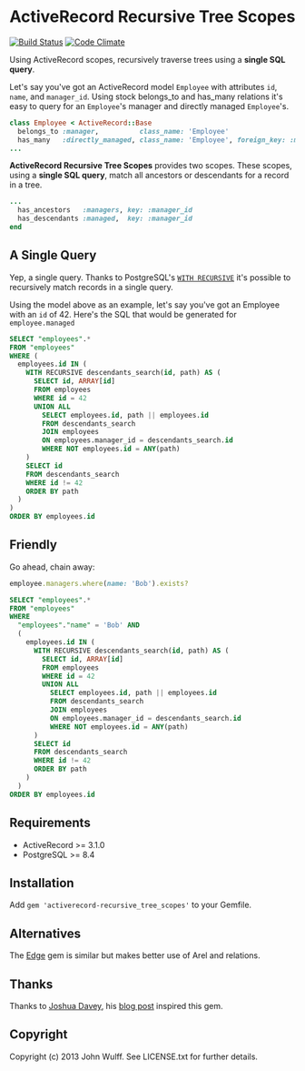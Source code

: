 # ActiveRecord Recursive Tree Scopes

[![Build Status](https://travis-ci.org/jwulff/activerecord-recursive_tree_scopes.png?branch=master)](https://travis-ci.org/jwulff/activerecord-recursive_tree_scopes)
[![Code Climate](https://codeclimate.com/github/jwulff/activerecord-recursive_tree_scopes.png)](https://codeclimate.com/github/jwulff/activerecord-recursive_tree_scopes)

Using ActiveRecord scopes, recursively traverse trees using a **single SQL 
query**.

Let's say you've got an ActiveRecord model `Employee` with attributes `id`, 
`name`, and `manager_id`. Using stock belongs_to and has_many relations it's 
easy to query for an `Employee`'s manager and directly managed `Employee`'s.

```ruby
class Employee < ActiveRecord::Base
  belongs_to :manager,          class_name: 'Employee'
  has_many   :directly_managed, class_name: 'Employee', foreign_key: :manager_id
...
```

**ActiveRecord Recursive Tree Scopes** provides two scopes. These scopes, 
using a **single SQL query**, match all ancestors or descendants for a record 
in a tree.

```ruby
...
  has_ancestors   :managers, key: :manager_id
  has_descendants :managed,  key: :manager_id
end
```

## A Single Query

Yep, a single query. Thanks to PostgreSQL's [`WITH RECURSIVE`](http://www.postgresql.org/docs/9.2/static/queries-with.html)
it's possible to recursively match records in a single query.

Using the model above as an example, let's say you've got an Employee with an 
`id` of 42. Here's the SQL that would be generated for `employee.managed`
```sql
SELECT "employees".* 
FROM "employees" 
WHERE (
  employees.id IN (
    WITH RECURSIVE descendants_search(id, path) AS (
      SELECT id, ARRAY[id]
      FROM employees
      WHERE id = 42
      UNION ALL
        SELECT employees.id, path || employees.id
        FROM descendants_search
        JOIN employees
        ON employees.manager_id = descendants_search.id
        WHERE NOT employees.id = ANY(path)
    )
    SELECT id
    FROM descendants_search
    WHERE id != 42
    ORDER BY path
  )
)
ORDER BY employees.id
```


## Friendly

Go ahead, chain away:
```ruby
employee.managers.where(name: 'Bob').exists?
```
```sql
SELECT "employees".* 
FROM "employees" 
WHERE 
  "employees"."name" = 'Bob' AND 
  (
    employees.id IN (
      WITH RECURSIVE descendants_search(id, path) AS (
        SELECT id, ARRAY[id]
        FROM employees
        WHERE id = 42
        UNION ALL
          SELECT employees.id, path || employees.id
          FROM descendants_search
          JOIN employees
          ON employees.manager_id = descendants_search.id
          WHERE NOT employees.id = ANY(path)
      )
      SELECT id
      FROM descendants_search
      WHERE id != 42
      ORDER BY path
    )
  )
ORDER BY employees.id
```


## Requirements
* ActiveRecord >= 3.1.0
* PostgreSQL >= 8.4


## Installation

Add `gem 'activerecord-recursive_tree_scopes'` to your Gemfile.


## Alternatives

The [Edge](https://github.com/JackC/edge) gem is similar but makes better use 
of Arel and relations.


## Thanks

Thanks to [Joshua Davey](https://github.com/jgdavey), his 
[blog post](http://hashrocket.com/blog/posts/recursive-sql-in-activerecord) 
inspired this gem.


## Copyright

Copyright (c) 2013 John Wulff. See LICENSE.txt for
further details.

